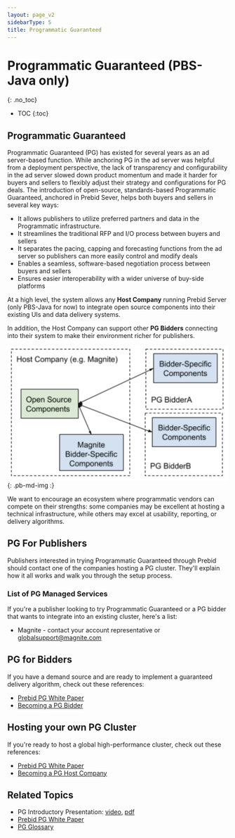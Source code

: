 ```yaml
---
layout: page_v2
sidebarType: 5
title: Programmatic Guaranteed
---
```


# Programmatic Guaranteed (PBS-Java only)
{: .no_toc}

* TOC
{:toc}

## Programmatic Guaranteed

Programmatic Guaranteed (PG) has existed for several years as an ad server-based function.
While anchoring PG in the ad server was helpful from a deployment perspective,
the lack of transparency and configurability in the ad server slowed down product momentum
and made it harder for buyers and sellers to flexibly adjust their strategy and
configurations for PG deals. The introduction of open-source, standards-based
Programmatic Guaranteed, anchored in Prebid Sever, helps both buyers and sellers in
several key ways:

- It allows publishers to utilize preferred partners and data in the Programmatic infrastructure.
- It streamlines the traditional RFP and I/O process between buyers and sellers
- It separates the pacing, capping and forecasting functions from the ad server so publishers can more easily control and modify deals
- Enables a seamless, software-based negotiation process between buyers and sellers
- Ensures easier interoperability with a wider universe of buy-side platforms

At a high level, the system allows any **Host Company** running Prebid Server (only PBS-Java for now) to integrate open source components into their existing UIs and data delivery systems.

In addition, the Host Company can support other **PG Bidders** connecting into their system to make their environment richer for publishers.

![PG High Level Framework](/assets/images/prebid-server/pg/pg-arch-1.png){: .pb-md-img :}

We want to encourage an ecosystem where programmatic vendors can compete on their strengths: some companies may be excellent at hosting a technical infrastructure, while others may excel at usability, reporting, or delivery algorithms.


## PG For Publishers

Publishers interested in trying Programmatic Guaranteed through Prebid should
contact one of the companies hosting a PG cluster. They'll explain how it all works and walk you through the setup process.

### List of PG Managed Services

If you're a publisher looking to try Programmatic Guaranteed or a PG bidder that wants to integrate into an existing cluster, here's a list:

- Magnite - contact your account representative or globalsupport@magnite.com

## PG for Bidders

If you have a demand source and are ready to implement a guaranteed delivery algorithm, check out these references:

- [Prebid PG White Paper](https://files.prebid.org/pg/Prebid_Programmatic_Guaranteed_White_Paper.pdf)
- [Becoming a PG Bidder](/prebid-server/features/pg/pbs-pg-bidder.html)

## Hosting your own PG Cluster

If you're ready to host a global high-performance cluster, check out these references:

- [Prebid PG White Paper](https://files.prebid.org/pg/Prebid_Programmatic_Guaranteed_White_Paper.pdf)
- [Becoming a PG Host Company](/prebid-server/features/pg/pbs-pg-host.html)


## Related Topics

- PG Introductory Presentation: [video](https://files.prebid.org/pg/PG_in_Prebid.mp4), [pdf](https://files.prebid.org/pg/PG_in_Prebid_Overview.pdf)
- [Prebid PG White Paper](https://files.prebid.org/pg/Prebid_Programmatic_Guaranteed_White_Paper.pdf)
- [PG Glossary](/prebid-server/features/pg/pbs-pg-glossary.html)
